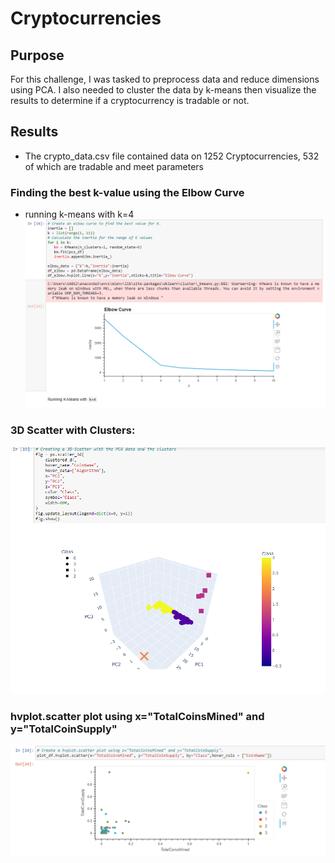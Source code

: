 # Cryptocurrencies

## Purpose
For this challenge, I was tasked to preprocess data and reduce dimensions using PCA.  I also needed to cluster the data by k-means then visualize the results to determine if a cryptocurrency is tradable or not.

## Results
* The crypto_data.csv file contained data on 1252 Cryptocurrencies, 532 of which are tradable and meet parameters

### Finding the best k-value using the Elbow Curve
* running k-means with k=4
![image_name](./images/elbow_curve.PNG)

### 3D Scatter with Clusters:
![image_name](./images/3d_cluster.PNG)

### hvplot.scatter plot using x="TotalCoinsMined" and y="TotalCoinSupply"
![image_name](./images/hv_scatter.PNG)
